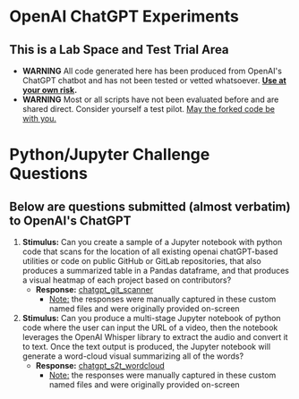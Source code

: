 # OpenAI ChatGPT Experiments

## This is a Lab Space and Test Trial Area
* **WARNING** All code generated here has been produced from OpenAI's ChatGPT chatbot and has not been tested or vetted whatsoever.  **<u>Use at your own risk</u>.**
* **WARNING** Most or all scripts have not been evaluated before and are shared direct.  Consider yourself a test pilot.  <u>May the forked code be with you.</u>

# Python/Jupyter Challenge Questions
## Below are questions submitted (almost verbatim) to OpenAI's ChatGPT
1. **Stimulus:** Can you create a sample of a Jupyter notebook with python code that scans for the location of all existing openai chatGPT-based utilities or code on public GitHub or GitLab repositories, that also produces a summarized table in a Pandas dataframe, and that produces a visual heatmap of each project based on contributors?
    * **Response:** [chatgpt_git_scanner](https://github.com/land-fisher/chatgpt/blob/main/chatgpt_git_scanner.ipynb)
        * <u>Note:</u> the responses were manually captured in these custom named files and were originally provided on-screen
2. **Stimulus:** Can you produce a multi-stage Jupyter notebook of python code where the user can input the URL of a video, then the notebook leverages the OpenAI Whisper library to extract the audio and convert it to text.  Once the text output is produced, the Jupyter notebook will generate a word-cloud visual summarizing all of the words?
    * **Response:** [chatgpt_s2t_wordcloud](https://github.com/land-fisher/chatgpt/blob/main/chatgpt_s2t_wordcloud.ipynb)
        * <u>Note:</u> the responses were manually captured in these custom named files and were originally provided on-screen
